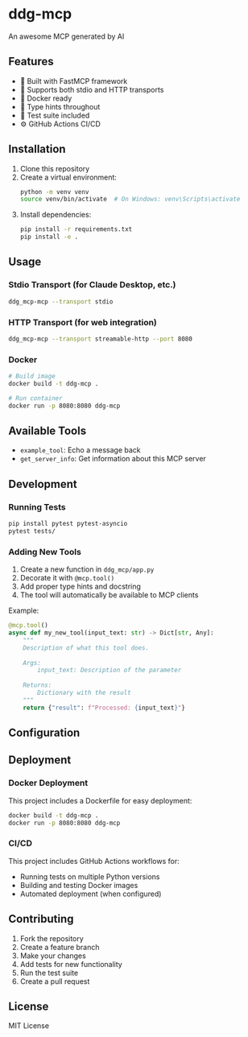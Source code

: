 # ddg-mcp
 
An awesome MCP generated by AI

## Features

- 🚀 Built with FastMCP framework
- 🔄 Supports both stdio and HTTP transports
- 🐳 Docker ready
- 📝 Type hints throughout
- 🧪 Test suite included
- ⚙️ GitHub Actions CI/CD
  
## Installation
 
1. Clone this repository
2. Create a virtual environment:
   ```bash
   python -m venv venv
   source venv/bin/activate  # On Windows: venv\Scripts\activate
   ```
3. Install dependencies:
   ```bash
   pip install -r requirements.txt
   pip install -e .
   ```

## Usage

### Stdio Transport (for Claude Desktop, etc.)

```bash
ddg_mcp-mcp --transport stdio
```

### HTTP Transport (for web integration)

```bash
ddg_mcp-mcp --transport streamable-http --port 8080
```

### Docker

```bash
# Build image
docker build -t ddg-mcp .

# Run container
docker run -p 8080:8080 ddg-mcp
```

## Available Tools

- `example_tool`: Echo a message back
- `get_server_info`: Get information about this MCP server

## Development

### Running Tests

```bash
pip install pytest pytest-asyncio
pytest tests/
```

### Adding New Tools

1. Create a new function in `ddg_mcp/app.py`
2. Decorate it with `@mcp.tool()`
3. Add proper type hints and docstring
4. The tool will automatically be available to MCP clients

Example:
```python
@mcp.tool()
async def my_new_tool(input_text: str) -> Dict[str, Any]:
    """
    Description of what this tool does.
    
    Args:
        input_text: Description of the parameter
    
    Returns:
        Dictionary with the result
    """
    return {"result": f"Processed: {input_text}"}
```

## Configuration



## Deployment


### Docker Deployment

This project includes a Dockerfile for easy deployment:

```bash
docker build -t ddg-mcp .
docker run -p 8080:8080 ddg-mcp
```



### CI/CD

This project includes GitHub Actions workflows for:
- Running tests on multiple Python versions
- Building and testing Docker images
- Automated deployment (when configured)


## Contributing

1. Fork the repository
2. Create a feature branch
3. Make your changes
4. Add tests for new functionality
5. Run the test suite
6. Create a pull request

## License

MIT License
